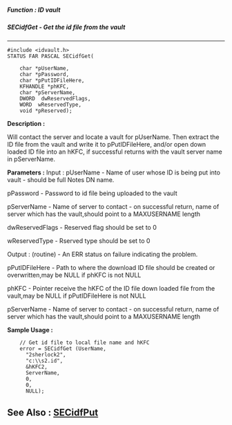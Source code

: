 ##### Function : ID vault
##### SECidfGet - Get the id file from the vault
---
```
#include <idvault.h>
STATUS FAR PASCAL SECidfGet(

	char *pUserName,
	char *pPassword,
	char *pPutIDFileHere,
	KFHANDLE *phKFC,
	char *pServerName,
	DWORD  dwReservedFlags,
	WORD  wReservedType,
	void *pReserved);
```
**Description :**

Will contact the server and locate a vault for pUserName. Then extract the ID 
file from the vault and write it to pPutIDFileHere, and/or open down loaded ID 
file into an hKFC, if successful returns with the vault server name in 
pServerName.


**Parameters :**
Input :
pUserName  -  Name of user whose ID is being put into vault - should be full Notes DN name.	

pPassword  -  Password to id file being uploaded to the vault

pServerName  -  Name of server to contact - on successful return, name of server which has the vault,should point to a MAXUSERNAME length

dwReservedFlags  -  Reserved flag should be set to 0

wReservedType  -  Rserved type should be set to 0
	

Output :
(routine)  -  An ERR status on failure indicating the problem. 


pPutIDFileHere  -  Path to where the download ID file should be created or overwritten,may be NULL if phKFC is not NULL

phKFC  -  Pointer receive the hKFC of the ID file down loaded file from the vault,may be NULL if pPutIDFileHere is not NULL

pServerName  -  Name of server to contact - on successful return, name of server which has the vault,should point to a MAXUSERNAME length


**Sample Usage :**
```
	// Get id file to local file name and hKFC
	error = SECidfGet (UserName, 
	  "2sherlock2",
	  "c:\\s2.id", 
	  &hKFC2, 
	  ServerName, 
	  0,
	  0,
	  NULL);
```
**See Also :**
[SECidfPut](/reference/Func/SECidfPut)
---
